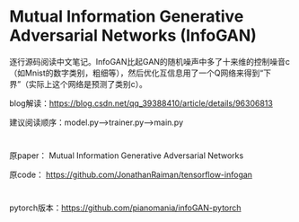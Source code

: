 # Mutual Information Generative Adversarial Networks (InfoGAN)

逐行源码阅读中文笔记。InfoGAN比起GAN的随机噪声中多了十来维的控制噪音c（如Mnist的数字类别，粗细等），然后优化互信息用了一个Q网络来得到“下界”（实际上这个网络是预测了类别c）。

blog解读：https://blog.csdn.net/qq_39388410/article/details/96306813

建议阅读顺序：model.py-->trainer.py-->main.py

#

原paper： Mutual Information Generative Adversarial Networks

原code： https://github.com/JonathanRaiman/tensorflow-infogan

#
pytorch版本：https://github.com/pianomania/infoGAN-pytorch
